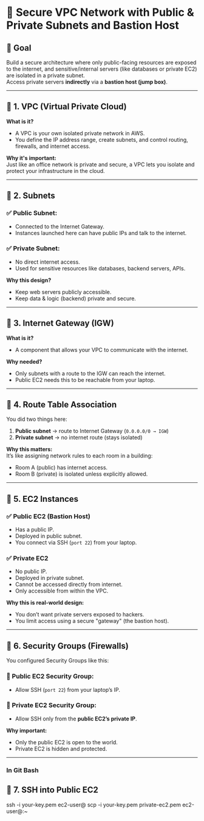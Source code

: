 # 🔐 Secure VPC Network with Public & Private Subnets and Bastion Host

## 🎯 Goal
Build a secure architecture where only public-facing resources are exposed to the internet, and sensitive/internal servers (like databases or private EC2) are isolated in a private subnet.  
Access private servers **indirectly** via a **bastion host (jump box)**.

---

## 🔹 1. VPC (Virtual Private Cloud)
**What is it?**
- A VPC is your own isolated private network in AWS.
- You define the IP address range, create subnets, and control routing, firewalls, and internet access.

**Why it's important:**  
Just like an office network is private and secure, a VPC lets you isolate and protect your infrastructure in the cloud.

---

## 🔹 2. Subnets

### ✅ Public Subnet:
- Connected to the Internet Gateway.
- Instances launched here can have public IPs and talk to the internet.

### ✅ Private Subnet:
- No direct internet access.
- Used for sensitive resources like databases, backend servers, APIs.

**Why this design?**
- Keep web servers publicly accessible.
- Keep data & logic (backend) private and secure.

---

## 🔹 3. Internet Gateway (IGW)

**What is it?**
- A component that allows your VPC to communicate with the internet.

**Why needed?**
- Only subnets with a route to the IGW can reach the internet.
- Public EC2 needs this to be reachable from your laptop.

---

## 🔹 4. Route Table Association

You did two things here:

1. **Public subnet** → route to Internet Gateway (`0.0.0.0/0 → IGW`)  
2. **Private subnet** → no internet route (stays isolated)

**Why this matters:**  
It’s like assigning network rules to each room in a building:
- Room A (public) has internet access.
- Room B (private) is isolated unless explicitly allowed.

---

## 🔹 5. EC2 Instances

### ✅ Public EC2 (Bastion Host)
- Has a public IP.
- Deployed in public subnet.
- You connect via SSH (`port 22`) from your laptop.

### ✅ Private EC2
- No public IP.
- Deployed in private subnet.
- Cannot be accessed directly from internet.
- Only accessible from within the VPC.

**Why this is real-world design:**
- You don’t want private servers exposed to hackers.
- You limit access using a secure "gateway" (the bastion host).

---

## 🔹 6. Security Groups (Firewalls)

You configured Security Groups like this:

### 🔐 Public EC2 Security Group:
- Allow SSH (`port 22`) from your laptop’s IP.

### 🔐 Private EC2 Security Group:
- Allow SSH only from the **public EC2’s private IP**.

**Why important:**
- Only the public EC2 is open to the world.
- Private EC2 is hidden and protected.

---
### In Git Bash
## 🔹 7. SSH into Public EC2


ssh -i your-key.pem ec2-user@<public-ec2-public-ip>
scp -i your-key.pem private-ec2.pem ec2-user@<bastion-public-ip>:~
